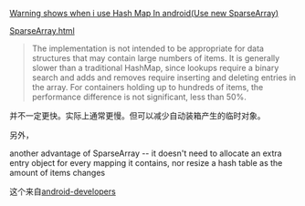 
[Warning shows when i use Hash Map In android(Use new SparseArray<String>)][sparseArray]



[SparseArray.html][SparseArray.html]

>The implementation is not intended to be appropriate for data structures that may contain large numbers of items. It is generally slower than a traditional HashMap, since lookups require a binary search and adds and removes require inserting and deleting entries in the array. For containers holding up to hundreds of items, the performance difference is not significant, less than 50%.

并不一定更快。实际上通常更慢。但可以减少自动装箱产生的临时对象。

另外，
>
another  advantage of SparseArray -- it doesn't need to allocate an extra entry object for every mapping it contains, nor resize a hash table as the amount of items changes

这个来自[android-developers][android-developers]


[sparseArray]: http://stackoverflow.com/questions/14787785/warning-shows-when-i-use-hash-map-in-androiduse-new-sparsearraystring

[SparseArray.html]: http://developer.android.com/reference/android/util/SparseArray.html

[android-developers]: https://groups.google.com/forum/?fromgroups=#!topic/android-developers/G-ceop4xp48

[Android开发性能优化之SparseArray和HashMap]: http://my.eoe.cn/appadventure/archive/2824.html